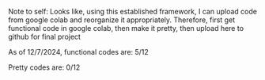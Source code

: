 Note to self: Looks like, using this established framework, I can upload code from google colab and reorganize it appropriately. Therefore, 
first get functional code in google colab, 
then make it pretty, 
then upload here to github for final project

As of 12/7/2024, functional codes are: 
5/12

Pretty codes are: 
0/12
